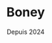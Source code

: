 ---
title: Boney
category: web
description: Après avoir été confronté à divers outils de budgétisation, souvent trop complexes ou manquant des fonctionnalités essentielles, j'ai décidé de créer Boney. Cet outil incarne ma volonté de simplifier la gestion financière, en proposant une solution intuitive pour suivre les dépenses, partager des budgets et garder le contrôle de mes finances.
picture: /content/projects/boney.png
date: Depuis 2024
technologies: ['typescript', 'nextjs', 'supabase', 'vercel']

link: https://boney.app
linkText: 'Essayez Boney'
icon: /content/projects/boney-icon.png
index: 6

---